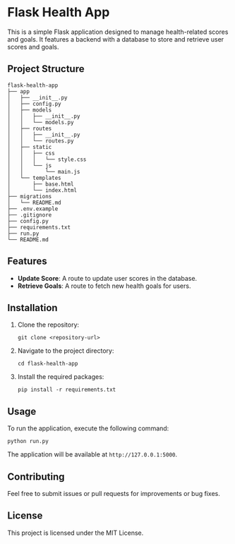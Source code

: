 # Flask Health App

This is a simple Flask application designed to manage health-related scores and goals. It features a backend with a database to store and retrieve user scores and goals.

## Project Structure

```
flask-health-app
├── app
│   ├── __init__.py
│   ├── config.py
│   ├── models
│   │   ├── __init__.py
│   │   └── models.py
│   ├── routes
│   │   ├── __init__.py
│   │   └── routes.py
│   ├── static
│   │   ├── css
│   │   │   └── style.css
│   │   └── js
│   │       └── main.js
│   └── templates
│       ├── base.html
│       └── index.html
├── migrations
│   └── README.md
├── .env.example
├── .gitignore
├── config.py
├── requirements.txt
├── run.py
└── README.md
```

## Features

- **Update Score**: A route to update user scores in the database.
- **Retrieve Goals**: A route to fetch new health goals for users.

## Installation

1. Clone the repository:
   ```
   git clone <repository-url>
   ```
2. Navigate to the project directory:
   ```
   cd flask-health-app
   ```
3. Install the required packages:
   ```
   pip install -r requirements.txt
   ```

## Usage

To run the application, execute the following command:
```
python run.py
```

The application will be available at `http://127.0.0.1:5000`.

## Contributing

Feel free to submit issues or pull requests for improvements or bug fixes.

## License

This project is licensed under the MIT License.